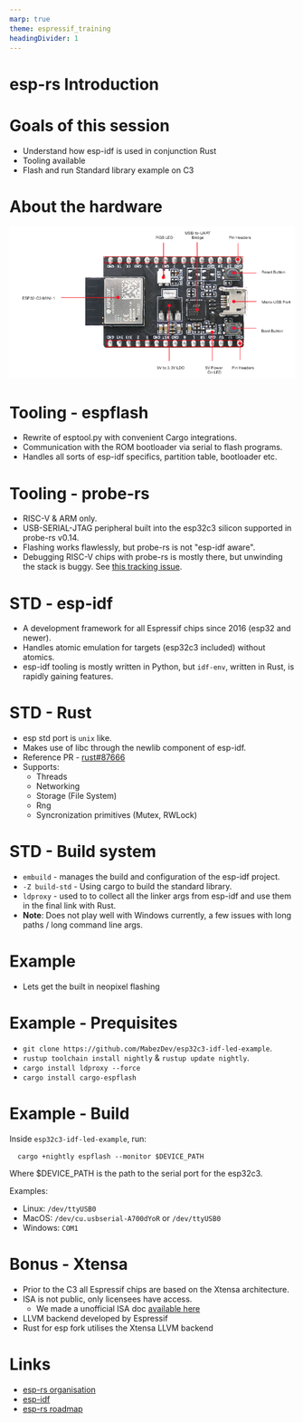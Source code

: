```yaml
---
marp: true
theme: espressif_training
headingDivider: 1
---
```


<!-- _class: lead -->
# esp-rs Introduction

# Goals of this session

- Understand how esp-idf is used in conjunction Rust
- Tooling available
- Flash and run Standard library example on C3

# About the hardware

![esp32c3](assets/esp32-c3-devkitm-1-v1-annotated-photo.png)

# Tooling - espflash

- Rewrite of esptool.py with convenient Cargo integrations.
- Communication with the ROM bootloader via serial to flash programs.
- Handles all sorts of esp-idf specifics, partition table, bootloader etc.

# Tooling - probe-rs

- RISC-V & ARM only.
- USB-SERIAL-JTAG peripheral built into the esp32c3 silicon supported in probe-rs v0.14.
- Flashing works flawlessly, but probe-rs is not "esp-idf aware".
- Debugging RISC-V chips with probe-rs is mostly there, but unwinding the stack is buggy. See [this tracking issue](https://github.com/probe-rs/probe-rs/issues/877).

# STD - esp-idf

- A development framework for all Espressif chips since 2016 (esp32 and newer).
- Handles atomic emulation for targets (esp32c3 included) without atomics.
- esp-idf tooling is mostly written in Python, but `idf-env`, written in Rust, is rapidly gaining features.

# STD - Rust

- esp std port is `unix` like.
- Makes use of libc through the newlib component of esp-idf.
- Reference PR - [rust#87666](https://github.com/rust-lang/rust/pull/87666)
- Supports:
  - Threads
  - Networking
  - Storage (File System)
  - Rng
  - Syncronization primitives (Mutex, RWLock)

# STD - Build system

- `embuild` - manages the build and configuration of the esp-idf project.
- `-Z build-std` - Using cargo to build the standard library.
- `ldproxy` - used to to collect all the linker args from esp-idf and use them in the final link with Rust.
- **Note**: Does not play well with Windows currently, a few issues with long paths / long command line args. 

# Example

- Lets get the built in neopixel flashing

# Example - Prequisites

- `git clone https://github.com/MabezDev/esp32c3-idf-led-example`.
- `rustup toolchain install nightly` & `rustup update nightly`.
- `cargo install ldproxy --force`
- `cargo install cargo-espflash` 

# Example - Build

Inside `esp32c3-idf-led-example`, run:
```
  cargo +nightly espflash --monitor $DEVICE_PATH
```
Where $DEVICE_PATH is the path to the serial port for the esp32c3.

Examples:
 - Linux: `/dev/ttyUSB0`
 - MacOS: `/dev/cu.usbserial-A700dYoR` or `/dev/ttyUSB0`
 - Windows: `COM1`
  
# Bonus - Xtensa

- Prior to the C3 all Espressif chips are based on the Xtensa architecture.
- ISA is not public, only licensees have access.
  - We made a unofficial ISA doc [available here](https://github.com/espressif/xtensa-isa-doc)
- LLVM backend developed by Espressif
- Rust for esp fork utilises the Xtensa LLVM backend

# Links

- [esp-rs organisation](https://github.com/esp-rs)
- [esp-idf](https://github.com/espressif/esp-idf)
- [esp-rs roadmap](https://github.com/orgs/esp-rs/projects/1)
